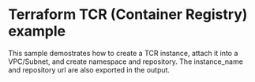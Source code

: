 # Terraform TCR (Container Registry) example

This sample demostrates how to create a TCR instance, attach it into a VPC/Subnet, and create namespace and repository. The instance_name and repository url are also exported in the output.
